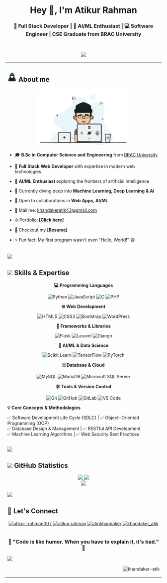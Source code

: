 <h1 align="center">Hey 👋, I'm Atikur Rahman</h1>
<h3 align="center">🚀 Full Stack Developer | 🤖 AI/ML Enthusiast | 💻 Software Engineer | CSE Graduate from BRAC University</h3>

<br>

<p align="center">
  <a href="#"><img width="650px" src="https://readme-typing-svg.herokuapp.com?font=Ubuntu&color=58a6ff&size=22&center=true&lines=Hello,+World+🌎;Welcome+to+my+profile+😇;Full+Stack+Developer+💻;AI/ML+Enthusiast+🤖;Always+learning+new+things+📚;Let's+build+something+amazing+🚀"></a>
</p>

<div align="left">
  <table>
    <tr>
      <td width="50%" valign="top">
      
        
## <picture><img src = "about_me.gif" width = 30px></picture> **About me**

<div align="center">
  <img src="developer.gif" width="300px" style="display: block; margin-left: auto; margin-right: auto;">
</div>

- 🎓 **B.Sc in Computer Science and Engineering** from [BRAC University](https://www.bracu.ac.bd/)

- 💼 **Full Stack Web Developer** with expertise in modern web technologies

- 🤖 **AI/ML Enthusiast** exploring the frontiers of artificial intelligence

- 🌱 Currently diving deep into **Machine Learning, Deep Learning & AI**

- 🔭 Open to collaborations in **Web Apps, AI/ML**

- 📧 Mail me: [khandakeratik43@gmail.com](mailto:khandakeratik43@gmail.com)

- 🌐 Portfolio: [<b>[Click here]</b>](https://khandaker-atik.vercel.app)

- 📃 Checkout my [<b>[Resume]</b>](https://atik-resume.vercel.app)

- ⚡ Fun fact: My first program wasn't even "Hello, World!" 😅

<br>

<img src="https://user-images.githubusercontent.com/73097560/115834477-dbab4500-a447-11eb-908a-139a6edaec5c.gif">

## <img src="https://media2.giphy.com/media/QssGEmpkyEOhBCb7e1/giphy.gif?cid=ecf05e47a0n3gi1bfqntqmob8g9aid1oyj2wr3ds3mg700bl&rid=giphy.gif" width ="25"><b> Skills & Expertise</b>

<div align="center">

**💻 Programming Languages**

![Python](https://img.shields.io/badge/Python-3776AB?style=for-the-badge&logo=python&logoColor=white)
![JavaScript](https://img.shields.io/badge/JavaScript-F7DF1E?style=for-the-badge&logo=javascript&logoColor=black)
![C](https://img.shields.io/badge/C-00599C?style=for-the-badge&logo=c&logoColor=white)
![PHP](https://img.shields.io/badge/PHP-777BB4?style=for-the-badge&logo=php&logoColor=white)

**🌐 Web Development**

![HTML5](https://img.shields.io/badge/HTML5-E34F26?style=for-the-badge&logo=html5&logoColor=white)
![CSS3](https://img.shields.io/badge/CSS3-1572B6?style=for-the-badge&logo=css3&logoColor=white)
![Bootstrap](https://img.shields.io/badge/Bootstrap-563D7C?style=for-the-badge&logo=bootstrap&logoColor=white)
![WordPress](https://img.shields.io/badge/WordPress-21759B?style=for-the-badge&logo=wordpress&logoColor=white)

**🚀 Frameworks & Libraries**

![Flask](https://img.shields.io/badge/Flask-000000?style=for-the-badge&logo=flask&logoColor=white)
![Laravel](https://img.shields.io/badge/Laravel-FF2D20?style=for-the-badge&logo=laravel&logoColor=white)
![Django](https://img.shields.io/badge/Django-092E20?style=for-the-badge&logo=django&logoColor=white)

**🤖 AI/ML & Data Science**

![Scikit Learn](https://img.shields.io/badge/scikit--learn-F7931E?style=for-the-badge&logo=scikit-learn&logoColor=white)
![TensorFlow](https://img.shields.io/badge/TensorFlow-FF6F00?style=for-the-badge&logo=tensorflow&logoColor=white)
![PyTorch](https://img.shields.io/badge/PyTorch-EE4C2C?style=for-the-badge&logo=pytorch&logoColor=white)

**🗄️ Database & Cloud**

![MySQL](https://img.shields.io/badge/MySQL-005C84?style=for-the-badge&logo=mysql&logoColor=white)
![MariaDB](https://img.shields.io/badge/MariaDB-003545?style=for-the-badge&logo=mariadb&logoColor=white)
![Microsoft SQL Server](https://img.shields.io/badge/Microsoft%20SQL%20Server-CC2927?style=for-the-badge&logo=microsoft%20sql%20server&logoColor=white)

**🛠️ Tools & Version Control**

![Git](https://img.shields.io/badge/Git-F05032?style=for-the-badge&logo=git&logoColor=white)
![GitHub](https://img.shields.io/badge/GitHub-181717?style=for-the-badge&logo=github&logoColor=white)
![GitLab](https://img.shields.io/badge/GitLab-FC6D26?style=for-the-badge&logo=gitlab&logoColor=white)
![VS Code](https://img.shields.io/badge/VS%20Code-007ACC?style=for-the-badge&logo=visual-studio-code&logoColor=white)

</div>

**💡 Core Concepts & Methodologies**

✅ Software Development Life Cycle (SDLC) | ✅ Object-Oriented Programming (OOP)  
✅ Database Design & Management | ✅ RESTful API Development  
✅ Machine Learning Algorithms | ✅ Web Security Best Practices

<br>

<img src="https://user-images.githubusercontent.com/73097560/115834477-dbab4500-a447-11eb-908a-139a6edaec5c.gif">

## <img src="https://media.giphy.com/media/iY8CRBdQXODJSCERIr/giphy.gif" width="35"><b> GitHub Statistics</b>

<div align="center">

<a href="https://github.com/Khandaker-Atik">
  <img height="180em" src="https://github-readme-stats.vercel.app/api?username=Khandaker-Atik&show_icons=true&theme=radical&hide_border=true&count_private=true" />
</a>
<a href="https://github.com/Khandaker-Atik">
  <img height="180em" src="https://github-readme-stats.vercel.app/api/top-langs/?username=Khandaker-Atik&layout=compact&theme=radical&hide_border=true" />
</a>

<br>

<a href="https://github.com/Khandaker-Atik">
  <img src="https://github-readme-streak-stats.herokuapp.com/?user=Khandaker-Atik&theme=radical&hide_border=true" />
</a>

</div>

<br>

<img src="https://user-images.githubusercontent.com/73097560/115834477-dbab4500-a447-11eb-908a-139a6edaec5c.gif">

## 🤝 **Let's Connect**

<div align='center'>

<a href="https://www.linkedin.com/in/atikur-rahman007/" target="_blank">
  <img align="center" src="https://raw.githubusercontent.com/rahuldkjain/github-profile-readme-generator/master/src/images/icons/Social/linked-in-alt.svg" alt="atikur-rahman007" height="40" width="50" />
</a>
<a href="https://www.facebook.com/TheRealAtik/" target="_blank">
  <img align="center" src="https://raw.githubusercontent.com/rahuldkjain/github-profile-readme-generator/master/src/images/icons/Social/facebook.svg" alt="atikur rahman" height="40" width="50" />
</a>
<a href="https://twitter.com/Atiqkhandaker" target="_blank">
  <img align="center" src="https://raw.githubusercontent.com/rahuldkjain/github-profile-readme-generator/master/src/images/icons/Social/twitter.svg" alt="atiqkhandaker" height="40" width="50" />
</a>
<a href="https://www.instagram.com/khandaker_atik/" target="_blank">
  <img align="center" src="https://raw.githubusercontent.com/rahuldkjain/github-profile-readme-generator/master/src/images/icons/Social/instagram.svg" alt="khandaker_atik" height="40" width="50" />
</a>

</div>

<br>

<div align="center">

### 🌟 "Code is like humor. When you have to explain it, it's bad." 🌟

</div>

<img src="https://user-images.githubusercontent.com/73097560/115834477-dbab4500-a447-11eb-908a-139a6edaec5c.gif">

<p align="right"> <img src="https://komarev.com/ghpvc/?username=Khandaker-Atik&label=Profile%20views&color=0e75b6&style=flat" alt="khandaker-atik" /> </p>
